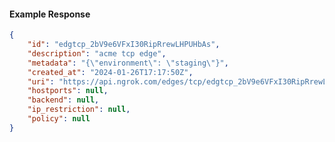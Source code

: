 <!-- Code generated for API Clients. DO NOT EDIT. -->

#### Example Response

```json
{
	"id": "edgtcp_2bV9e6VFxI30RipRrewLHPUHbAs",
	"description": "acme tcp edge",
	"metadata": "{\"environment\": \"staging\"}",
	"created_at": "2024-01-26T17:17:50Z",
	"uri": "https://api.ngrok.com/edges/tcp/edgtcp_2bV9e6VFxI30RipRrewLHPUHbAs",
	"hostports": null,
	"backend": null,
	"ip_restriction": null,
	"policy": null
}
```
